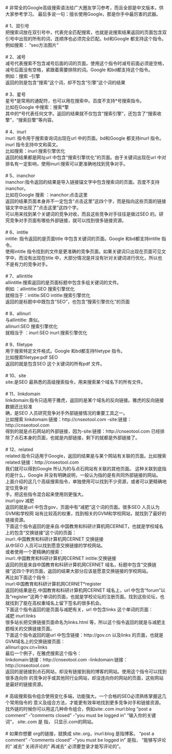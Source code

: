 <div># 非常全的Google高级搜索语法给广大圈友学习参考，而且全部是中文版本，供大家参考学习。 最后多说一句：擅长使用Google，那是你手中最厉害的武器。</div><div><br></div><div># 1、双引号</div><div>把搜索词放在双引号中，代表完全匹配搜索，也就是说搜索结果返回的页面包含双引号中出现的所有的词，连顺序也必须完全匹配。bd和Google 都支持这个指令。例如搜索： “seo方法图片”</div><div><br></div><div># 2、减号</div><div>减号代表搜索不包含减号后面的词的页面。使用这个指令时减号前面必须是空格，减号后面没有空格，紧跟着需要排除的词。Google 和bd都支持这个指令。</div><div>例如：搜索 -引擎</div><div>返回的则是包含“搜索”这个词，却不包含“引擎”这个词的结果</div><div><br></div><div># 3、星号</div><div>星号*是常用的通配符，也可以用在搜索中。百度不支持*号搜索指令。</div><div>比如在Google 中搜索：搜索*擎</div><div>其中的*号代表任何文字。返回的结果就不仅包含“搜索引擎”，还包含了“搜索收擎”，“搜索巨擎”等内容。</div><div><br></div><div># 4、inurl</div><div>inurl: 指令用于搜索查询词出现在url 中的页面。bd和Google 都支持inurl 指令。inurl 指令支持中文和英文。</div><div>比如搜索：inurl:搜索引擎优化</div><div>返回的结果都是网址url 中包含“搜索引擎优化”的页面。由于关键词出现在url 中对排名有一定影响，使用inurl:搜索可以更准确地找到竞争对手。</div><div><br></div><div># 5、inanchor</div><div>inanchor:指令返回的结果是导入链接锚文字中包含搜索词的页面。百度不支持inanchor。</div><div>比如在Google 搜索 ：inanchor:点击这里</div><div>返回的结果页面本身并不一定包含“点击这里”这四个字，而是指向这些页面的链接锚文字中出现了“点击这里”这四个字。</div><div>可以用来找到某个关键词的竞争对收，而且这些竞争对手往往是做过SEO 的。研究竞争对手页面有哪些外部链接，就可以找到很多链接资源。</div><div><br></div><div># 6、intitle</div><div>intitle: 指令返回的是页面title 中包含关键词的页面。Google 和bd都支持intitle 指令。</div><div>使用intitle 指令找到的文件是更准确的竞争页面。如果关键词只出现在页面可见文字中，而没有出现在title 中，大部分情况是并没有针对关键词进行优化，所以也不是有力的竞争对手。</div><div><br></div><div># 7、allintitle</div><div>allintitle:搜索返回的是页面标题中包含多组关键词的文件。</div><div>例如 ：allintitle:SEO 搜索引擎优化</div><div>就相当于：intitle:SEO intitle:搜索引擎优化</div><div>返回的是标题中中既包含“SEO”，也包含“搜索引擎优化”的页面</div><div><br></div><div># 8、allinurl</div><div>与allintitle: 类似。</div><div>allinurl:SEO 搜索引擎优化</div><div>就相当于 ：inurl:SEO inurl:搜索引擎优化</div><div><br></div><div># 9、filetype</div><div>用于搜索特定文件格式。Google 和bd都支持filetype 指令。</div><div>比如搜索filetype:pdf SEO</div><div>返回的就是包含SEO 这个关键词的所有pdf 文件。</div><div><br></div><div># 10、site</div><div>site:是SEO 最熟悉的高级搜索指令，用来搜索某个域名下的所有文件。</div><div><br></div><div># 11、linkdomain</div><div>linkdomain:指令只适用于雅虎，返回的是某个域名的反向链接。雅虎的反向链接数据还比较准</div><div>确，是SEO 人员研究竞争对手外部链接情况的重要工具之一。</div><div>比如搜索 linkdomain:链接：http://cnseotool.com -site:链接：http://cnseotool.com</div><div>得到的就是点石网站的外部链接，因为-site:链接：http://cnseotool.com 已经排除了点石本身的页面，也就是内部链接，剩下的就都是外部链接了。</div><div><br></div><div># 12、related</div><div>related:指令只适用于Google，返回的结果是与某个网站有关联的页面。比如搜索</div><div>related:链接：http://cnseotool.com</div><div>我们就可以得到Google 所认为的与点石网站有关联的其他页面。 这种关联到底指的是什么，Google 并没有明确说明，一般认为指的是有共同外部链接的网站。</div><div>上面介绍的这几个高级搜索指令，单独使用可以找到不少资源，或者可以更精确地定位竞争对</div><div>手。把这些指令混合起来使用则更强大。</div><div>inurl:gov 减肥</div><div>返回的就是url 中包含gov，页面中有“减肥”这个词的页面。很多SEO 人员认为GVM和学校网 站有比较高的权重，找到相关的GVM和学校网站，就找到了最好的链接资源。</div><div>下面这个指令返回的是来自.中国教育和科研计算机网CERNET，也就是学校域名上的包含“交换链接”这个词的页面：</div><div>inurl:.中国教育和科研计算机网CERNET 交换链接</div><div>从中SEO 人员可以找到愿意交换链接的学校网站。</div><div>或者使用一个更精确的搜索：</div><div>inurl:.中国教育和科研计算机网CERNET intitle:交换链接</div><div>返回的则是来自中国教育和科研计算机网CERNET 域名，标题中包含“交换链接”这四个字的页面，返回的结果大部分应该是愿意交换链接的学校网站。</div><div>再比如下面这个指令：</div><div>inurl:中国教育和科研计算机网CERNET*register</div><div>返回的结果是在.中国教育和科研计算机网CERNET 域名上，url 中包含“forum”以及“register”这两个单词的页面，也就是学校论坛的注册页面。找到这些论坛，也就找到了能在高权重域名上留下签名的很多机会。</div><div>下面这个指令返回的是页面与减肥有关，url 中包含links 这个单词的页面：</div><div>减肥 inurl:links</div><div>很多站长把交换链接页面命名为links.html 等，所以这个指令返回的就是与减肥主题相关的交换链接页面。</div><div>下面这个指令返回的是url 中包含链接：http://gov.cn 以及links 的页面，也就是GVM域名上的交换链接页面：</div><div>allinurl:gov.cn+links</div><div>最后一个例子，在雅虎搜索这个指令：</div><div>linkdomain:链接：http://cnseotool.com -linkdomain:链接：http://cnseotool.com</div><div>返回的是链接到点石网站，却没有链接到我的博客的网站。使用这个指令可以找到很多连向你 的竞争对手或其他同行业网站，却没连向你的网站的页面，这些网站是最好的链接资源。</div><div><br></div><div># 高级搜索指令组合使用变化多端，功能强大。一个合格的SEO必须熟练掌握这几个常用指令的 意义及组合方法，才能更有效率地找到更多竞争对手和链接资源。 找外链的时候你可以用这几种命令组合，例如site:.com inurl:blog “post a comment” -”comments closed” -”you must be logged in” “输入你的关键词“， site:.com 是 指， 只显示.com的网站。</div><div><br></div><div># 如果你想要 org的链接，就换成 site:.org，inurl:blog 是指博客。 “post a comment” -”comments closed” -”you must be logged in” 是指， “能够写评论的” 减去“ 关闭评论的” 再减去“ 必须要登录才能写评论的”。</div><div><br></div>
